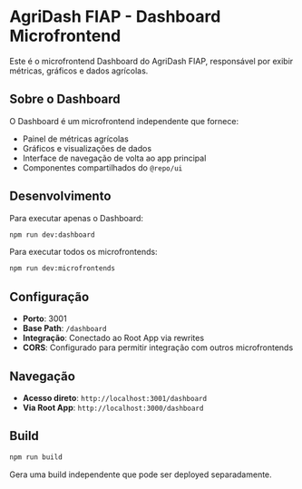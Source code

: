 # AgriDash FIAP - Dashboard Microfrontend

Este é o microfrontend Dashboard do AgriDash FIAP, responsável por exibir métricas, gráficos e dados agrícolas.

## Sobre o Dashboard

O Dashboard é um microfrontend independente que fornece:
- Painel de métricas agrícolas
- Gráficos e visualizações de dados
- Interface de navegação de volta ao app principal
- Componentes compartilhados do `@repo/ui`

## Desenvolvimento

Para executar apenas o Dashboard:

```bash
npm run dev:dashboard
```

Para executar todos os microfrontends:

```bash
npm run dev:microfrontends
```

## Configuração

- **Porto**: 3001
- **Base Path**: `/dashboard`
- **Integração**: Conectado ao Root App via rewrites
- **CORS**: Configurado para permitir integração com outros microfrontends

## Navegação

- **Acesso direto**: `http://localhost:3001/dashboard`
- **Via Root App**: `http://localhost:3000/dashboard`

## Build

```bash
npm run build
```

Gera uma build independente que pode ser deployed separadamente.
